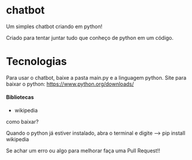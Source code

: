 # chatbot
Um simples chatbot criando em python!

Criado para tentar juntar tudo que conheço de python em um código.

# Tecnologias
Para usar o chatbot, baixe a pasta main.py e a linguagem python.
Site para baixar o python: https://www.python.org/downloads/

#### Bibliotecas
- wikipedia

como baixar? 

Quando o python já estiver instalado, abra o terminal e digite --> pip install wikipedia

Se achar um erro ou algo para melhorar faça uma Pull Request!!


